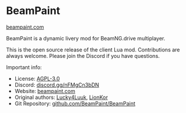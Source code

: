 # BeamPaint
[beampaint.com](https://beampaint.com)

BeamPaint is a dynamic livery mod for BeamNG.drive multiplayer.

This is the open source release of the client Lua mod. Contributions are always welcome. Please join the Discord if you have questions.

Important info:
- License: [AGPL-3.0](https://www.gnu.org/licenses/agpl-3.0.en.html)
- Discord: [discord.gg/nFMgCn3bDN](https://discord.gg/nFMgCn3bDN)
- Website: [beampaint.com](https://beampaint.com/)
- Original authors: [Lucky4Luuk](https://github.com/Lucky4Luuk), [LionKor](https://github.com/LionKor)
- Git Repository: [github.com/BeamPaint/BeamPaint](https://github.com/BeamPaint/BeamPaint)

